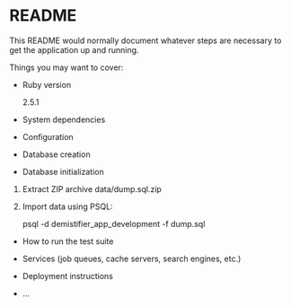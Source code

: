 # README

This README would normally document whatever steps are necessary to get the
application up and running.

Things you may want to cover:

* Ruby version

  2.5.1

* System dependencies

* Configuration

* Database creation

* Database initialization

1. Extract ZIP archive data/dump.sql.zip

2. Import data using PSQL:

    psql -d demistifier_app_development -f dump.sql


* How to run the test suite

* Services (job queues, cache servers, search engines, etc.)

* Deployment instructions

* ...
